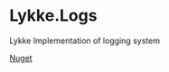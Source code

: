 # Lykke.Logs
Lykke Implementation of logging system

[Nuget](https://www.nuget.org/packages/Lykke.Logs/)
